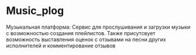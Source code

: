 # Music_plog
Музыкальная платформа: Cервис для прослушивания и загрузки музыки с возможностью создания плейлистов.
Также присутсвует возможность выставления оценок с отзывами на песни других исполнителей и комментирование отзывов

